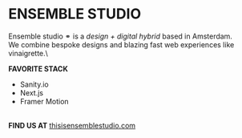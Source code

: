 # ENSEMBLE STUDIO


Ensemble studio ⚭ is a *design + digital hybrid* based in Amsterdam.\
We combine bespoke designs and blazing fast web experiences like vinaigrette.\

  
**FAVORITE STACK**
- Sanity.io
- Next.js
- Framer Motion


\
**FIND US AT** [thisisensemblestudio.com](https://www.thisisensemblestudio.com)




